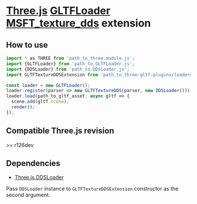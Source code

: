 # [Three.js](https://threejs.org) [GLTFLoader](https://threejs.org/docs/#examples/en/loaders/GLTFLoader) [MSFT_texture_dds](https://github.com/KhronosGroup/glTF/tree/master/extensions/2.0/Vendor/MSFT_texture_dds) extension

## How to use

```javascript
import * as THREE from 'path_to_three.module.js';
import {GLTFLoader} from 'path_to_GLTFLoader.js';
import {DDSLoader} from 'path_to_DDSLoader.js';
import GLTFTextureDDSExtension from 'path_to_three-gltf-plugins/loaders/MSFT_texture_dds/MSFT_texture_dds.js';

const loader = new GLTFLoader();
loader.register(parser => new GLTFTextureDDS(parser, new DDSLoader()));
loader.load(path_to_gltf_asset, async gltf => {
  scene.add(gltf.scene);
  render();
});
```

## Compatible Three.js revision

&gt;= r126dev

## Dependencies

- [Three.js DDSLoader](https://github.com/mrdoob/three.js/blob/dev/examples/jsm/loaders/DDSLoader.js)

Pass `DDSLoader` instance to `GLTFTextureDDSExtension` constructor as the second argument.
